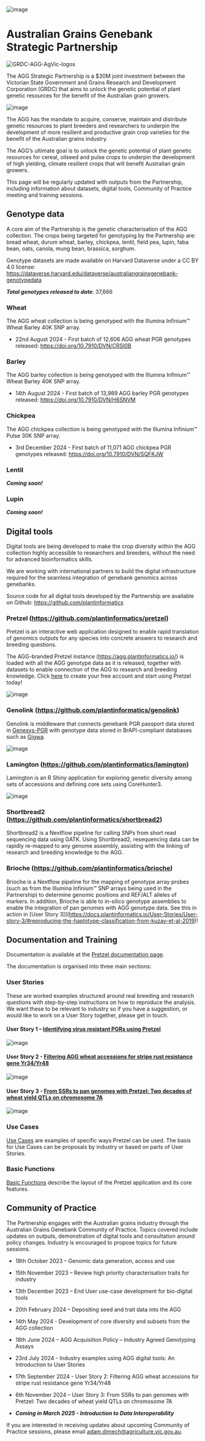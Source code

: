 ![image](https://github.com/user-attachments/assets/74956317-6b5f-4399-a5e8-d17fb6eedbff)

# Australian Grains Genebank Strategic Partnership

![GRDC-AGG-AgVic-logos](https://pretzel-images-public.s3.ap-southeast-2.amazonaws.com/agvic_grdc.svg)

The AGG Strategic Partnership is a $30M joint investment between the Victorian State Government and Grains Research and Development Corporation (GRDC) that aims to unlock the genetic potential of plant genetic resources for the benefit of the Australian grain growers.

![image](https://github.com/user-attachments/assets/ef8f92e0-de8c-4fb5-8d4b-e353988f9d9b)


The AGG has the mandate to acquire, conserve, maintain and distribute genetic resources to plant breeders and researchers to underpin the development of more resilient and productive grain crop varieties for the benefit of the Australian grains industry.

The AGG’s ultimate goal is to unlock the genetic potential of plant genetic resources for cereal, oilseed and pulse crops to underpin the development of high yielding, climate resilient crops that will benefit Australian grain growers.

This page will be regularly updated with outputs from the Partnership, including information about datasets, digital tools, Community of Practice meeting and training sessions.

## Genotype data

A core aim of the Partnership is the genetic characterisation of the AGG collection. The crops being targeted for genotyping by the Partnership are: bread wheat, durum wheat, barley, chickpea, lentil, field pea, lupin, faba bean, oats, canola, mung bean, brassica, sorghum.

Genotype datasets are made available on Harvard Dataverse under a CC BY 4.0 license: https://dataverse.harvard.edu/dataverse/australiangrainsgenebank-genotypedata

***Total genotypes released to date***: 37,666

### Wheat
The AGG wheat collection is being genotyped with the Illumina Infinium™ Wheat Barley 40K SNP array.

- 22nd August 2024 - First batch of 12,606 AGG wheat PGR genotypes released: https://doi.org/10.7910/DVN/CRSI0B

### Barley
The AGG barley collection is being genotyped with the Illumina Infinium™ Wheat Barley 40K SNP array.

- 14th August 2024 - First batch of 13,989 AGG barley PGR genotypes released: https://doi.org/10.7910/DVN/H6SNVM

### Chickpea
The AGG chickpea collection is being genotyped with the Illumina Infinium™ Pulse 30K SNP array.

- 3rd December 2024 - First batch of 11,071 AGG chickpea PGR genotypes released: https://doi.org/10.7910/DVN/SQFKJW

### Lentil

___Coming soon!___

### Lupin

___Coming soon!___

## Digital tools

Digital tools are being developed to make the crop diversity within the AGG collection highly accessible to researchers and breeders, without the need for advanced bioinformatics skills.

We are working with international partners to build the digital infrastructure required for the seamless integration of genebank genomics across genebanks.

Source code for all digital tools developed by the Partnership are available on Github: https://github.com/plantinformatics

### Pretzel (https://github.com/plantinformatics/pretzel)

Pretzel is an interactive web application designed to enable rapid translation of genomics outputs for any species into concrete answers to research and breeding questions.

The AGG-branded Pretzel instance (https://agg.plantinformatics.io/) is loaded with all the AGG genotype data as it is released, together with datasets to enable connection of the AGG to research and breeding knowledge. Click [here](https://agg.plantinformatics.io/signup) to create your free account and start using Pretzel today!

![image](https://github.com/user-attachments/assets/44aea8c0-4828-4510-b24b-8a40c4c69c78)

### Genolink (https://github.com/plantinformatics/genolink)

Genolink is middleware that connects genebank PGR passport data stored in [Genesys-PGR](https://www.genesys-pgr.org/) with genotype data stored in BrAPI-compliant databases such as [Gigwa](https://gigwa.southgreen.fr/gigwa/).

![image](https://github.com/user-attachments/assets/0ff58f54-deab-425f-a1ba-300574ab63c2)

### Lamington (https://github.com/plantinformatics/lamington)

Lamington is an R Shiny application for exploring genetic diversity among sets of accessions and defining core sets using CoreHunter3.

![image](https://github.com/user-attachments/assets/4b5d2f9e-861f-4d6b-8d8d-b61277be8dcb)

### Shortbread2 (https://github.com/plantinformatics/shortbread2)

Shortbread2 is a Nextflow pipeline for calling SNPs from short read sequencing data using GATK. Using Shortbread2, resequencing data can be rapidly re-mapped to any genome assembly, assisting with the linking of research and breeding knowledge to the AGG.

### Brioche (https://github.com/plantinformatics/brioche)

Brioche is a Nextflow pipeline for the mapping of genotype array probes (such as from the Illumina Infinium™ SNP arrays being used in the Partnership) to determine genomic positions and REF/ALT alleles of markers. In addition, Brioche is able to in-silico genotype assemblies to enable the integration of pan genomes with AGG genotype data. See this in action in [User Story 3]](https://docs.plantinformatics.io/User-Stories/User-story-3/#reproducing-the-haplotype-classification-from-kuzay-et-al-2019)!

## Documentation and Training

Documentation is available at the [Pretzel documentation page](https://docs.plantinformatics.io/).

The documentation is organised into three main sections:

### User Stories

These are worked examples structured around real breeding and research questions with step-by-step instructions on how to reproduce the analysis. We want these to be relevant to industry so if you have a suggestion, or would like to work on a User Story together, please get in touch.

#### User Story 1 – [Identifying virus resistant PGRs using Pretzel](https://docs.plantinformatics.io/User-Stories/User-story-1/)

![image](https://pretzel-images-public.s3.ap-southeast-2.amazonaws.com/user-stories/user-story-1/us-1-29.png)

#### User Story 2 - [Filtering AGG wheat accessions for stripe rust resistance gene Yr34/Yr48](https://docs.plantinformatics.io/User-Stories/User-story-2/)

![image](https://github.com/user-attachments/assets/554294c5-4d9e-4900-b90b-074db6995921)

#### User Story 3 - [From SSRs to pan genomes with Pretzel: Two decades of wheat yield QTLs on chromosome 7A](https://docs.plantinformatics.io/User-Stories/User-story-3/)

![image](https://github.com/user-attachments/assets/6279cd32-09d6-49f1-9fb2-5b23c57a2a13)

### Use Cases

[Use Cases](https://docs.plantinformatics.io/Use-Cases/Finding-a-marker-or-gene-on-a-genome/) are examples of specific ways Pretzel can be used. The basis for Use Cases can be proposals by industry or based on parts of User Stories.

### Basic Functions

[Basic Functions](https://docs.plantinformatics.io/Basic-Functions/Search-tab/) describe the layout of the Pretzel application and its core features.

## Community of Practice

The Partnership engages with the Australian grains industry through the Australian Grains Genebank Community of Practice. Topics covered include updates on outputs, demonstration of digital tools and consultation around policy changes. Industry is encouraged to propose topics for future sessions.

- 18th October 2023 – Genomic data generation, access and use
- 15th November 2023 – Review high priority characterisation traits for industry
- 13th December 2023 – End User use-case development for bio-digital tools
- 20th February 2024 – Depositing seed and trait data into the AGG
- 14th May 2024 - Development of core diversity and subsets from the AGG collection
- 18th June 2024 – AGG Acquisition Policy – Industry Agreed Genotyping Assays
- 23rd July 2024 - Industry examples using AGG digital tools: An Introduction to User Stories
- 17th September 2024 - User Story 2: Filtering AGG wheat accessions for stripe rust resistance gene Yr34/Yr48
- 6th November 2024 – User Story 3: From SSRs to pan genomes with Pretzel: Two decades of wheat yield QTLs on chromosome 7A

- ___Coming in March 2025 - Introduction to Data Interoperability___

If you are interested in receiving updates about upcoming Community of Practice sessions, please email adam.dimech@agriculture.vic.gov.au.




